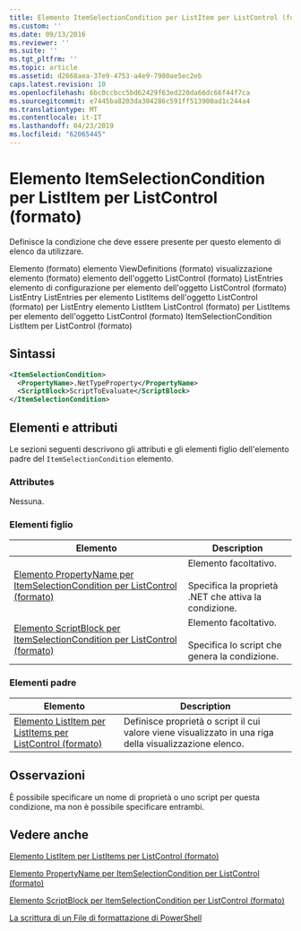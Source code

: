 ```yaml
---
title: Elemento ItemSelectionCondition per ListItem per ListControl (formato) | Microsoft Docs
ms.custom: ''
ms.date: 09/13/2016
ms.reviewer: ''
ms.suite: ''
ms.tgt_pltfrm: ''
ms.topic: article
ms.assetid: d2668aea-37e9-4753-a4e9-7980ae5ec2eb
caps.latest.revision: 10
ms.openlocfilehash: 6bc0ccbcc5bd62429f63ed220da66dc66f44f7ca
ms.sourcegitcommit: e7445ba8203da304286c591ff513900ad1c244a4
ms.translationtype: MT
ms.contentlocale: it-IT
ms.lasthandoff: 04/23/2019
ms.locfileid: "62065445"
---
```

# <a name="itemselectioncondition-element-for-listitem-for-listcontrol-format"></a>Elemento ItemSelectionCondition per ListItem per ListControl (formato)

Definisce la condizione che deve essere presente per questo elemento di elenco da utilizzare.

Elemento (formato) elemento ViewDefinitions (formato) visualizzazione elemento (formato) elemento dell'oggetto ListControl (formato) ListEntries elemento di configurazione per elemento dell'oggetto ListControl (formato) ListEntry ListEntries per elemento ListItems dell'oggetto ListControl (formato) per ListEntry elemento ListItem ListControl (formato) per ListItems per elemento dell'oggetto ListControl (formato) ItemSelectionCondition ListItem per ListControl (formato)

## <a name="syntax"></a>Sintassi

```xml
<ItemSelectionCondition>
  <PropertyName>.NetTypeProperty</PropertyName>
  <ScriptBlock>ScriptToEvaluate</ScriptBlock>
</ItemSelectionCondition>
```

## <a name="attributes-and-elements"></a>Elementi e attributi

Le sezioni seguenti descrivono gli attributi e gli elementi figlio dell'elemento padre del `ItemSelectionCondition` elemento.

### <a name="attributes"></a>Attributes

Nessuna.

### <a name="child-elements"></a>Elementi figlio

|Elemento|Description|
|-------------|-----------------|
|[Elemento PropertyName per ItemSelectionCondition per ListControl (formato)](./propertyname-element-for-itemselectioncondition-for-listcontrol-format.md)|Elemento facoltativo.<br /><br /> Specifica la proprietà .NET che attiva la condizione.|
|[Elemento ScriptBlock per ItemSelectionCondition per ListControl (formato)](./scriptblock-element-for-itemselectioncondition-for-listcontrol-format.md)|Elemento facoltativo.<br /><br /> Specifica lo script che genera la condizione.|

### <a name="parent-elements"></a>Elementi padre

|Elemento|Description|
|-------------|-----------------|
|[Elemento ListItem per ListItems per ListControl (formato)](./listitem-element-for-listitems-for-listcontrol-format.md)|Definisce proprietà o script il cui valore viene visualizzato in una riga della visualizzazione elenco.|

## <a name="remarks"></a>Osservazioni

È possibile specificare un nome di proprietà o uno script per questa condizione, ma non è possibile specificare entrambi.

## <a name="see-also"></a>Vedere anche

[Elemento ListItem per ListItems per ListControl (formato)](./listitem-element-for-listitems-for-listcontrol-format.md)

[Elemento PropertyName per ItemSelectionCondition per ListControl (formato)](./propertyname-element-for-itemselectioncondition-for-listcontrol-format.md)

[Elemento ScriptBlock per ItemSelectionCondition per ListControl (formato)](./scriptblock-element-for-itemselectioncondition-for-listcontrol-format.md)

[La scrittura di un File di formattazione di PowerShell](./writing-a-powershell-formatting-file.md)
